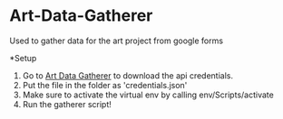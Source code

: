 # Art-Data-Gatherer
Used to gather data for the art project from google forms

*Setup
1. Go to [Art Data Gatherer](https://console.cloud.google.com/apis/credentials?project=art-data-gatherer) to download the api credentials.
1. Put the file in the folder as 'credentials.json'
1. Make sure to activate the virtual env by calling env/Scripts/activate
1. Run the gatherer script!